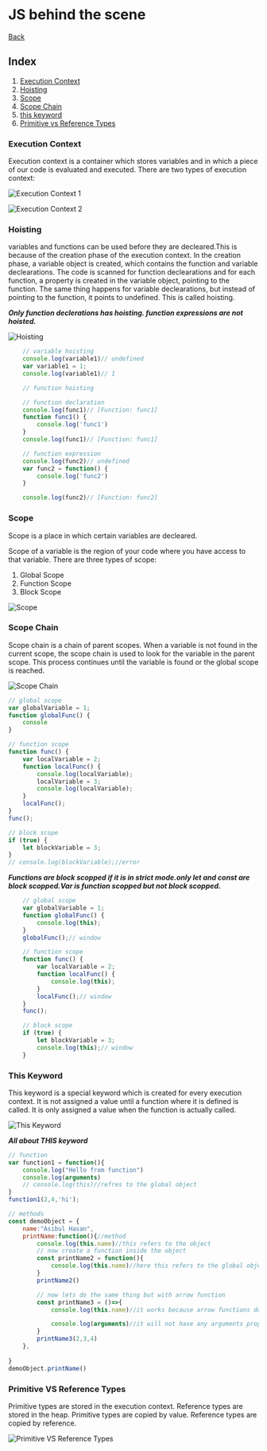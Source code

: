 
# JS behind the scene
[Back](./../readme.md)
## Index

1. [Execution Context](#execution-context)
2. [Hoisting](#hoisting)
3. [Scope](#scope)
4. [Scope Chain](#scope-chain)
5. [this keyword](#this-keyword)
6. [Primitive vs Reference Types](#primitive-vs-reference-types)

### Execution Context
Execution context is a container which stores variables and in which a piece of our code is evaluated and executed. There are two types of execution context:

 
<!-- show the executionC1 image in this folder -->
![Execution Context 1](/HowJSWorks/executionC1.PNG)

![Execution Context 2](/HowJSWorks/executionC2.PNG)

### Hoisting
variables and functions can be used before they are decleared.This is because of the creation phase of the execution context. In the creation phase, a variable object is created, which contains the function and variable declearations. The code is scanned for function declearations and for each function, a property is created in the variable object, pointing to the function. The same thing happens for variable declearations, but instead of pointing to the function, it points to undefined. This is called hoisting.

***Only function declerations has hoisting. function expressions are not hoisted.***

![Hoisting](/HowJSWorks/hoisting.PNG)

```javascript
    // variable hoisting
    console.log(variable1)// undefined
    var variable1 = 1;
    console.log(variable1)// 1

    // function hoisting

    // function declaration
    console.log(func1)// [Function: func1]
    function func1() {
        console.log('func1')
    }
    console.log(func1)// [Function: func1]

    // function expression
    console.log(func2)// undefined
    var func2 = function() {
        console.log('func2')
    }

    console.log(func2)// [Function: func2]
```

### Scope
Scope is a place in which certain variables are decleared.

Scope of a variable is the region of your code where you have access to that variable. There are three types of scope:

1. Global Scope
2. Function Scope
3. Block Scope

![Scope](/HowJSWorks/scope.PNG)

### Scope Chain
Scope chain is a chain of parent scopes. When a variable is not found in the current scope, the scope chain is used to look for the variable in the parent scope. This process continues until the variable is found or the global scope is reached.

![Scope Chain](/HowJSWorks/scopeChain.PNG)

```javascript 
// global scope
var globalVariable = 1;
function globalFunc() {
    console
}

// function scope
function func() {
    var localVariable = 2;
    function localFunc() {
        console.log(localVariable);
        localVariable = 3;
        console.log(localVariable);
    }
    localFunc();
}
func();

// block scope
if (true) {
    let blockVariable = 3;
}
// console.log(blockVariable);//error
```

***Functions are block scopped if it is in strict mode.only let and const are block scopped.Var is function scopped but not block scopped.***

```javascript
    // global scope
    var globalVariable = 1;
    function globalFunc() {
        console.log(this);
    }
    globalFunc();// window

    // function scope
    function func() {
        var localVariable = 2;
        function localFunc() {
            console.log(this);
        }
        localFunc();// window
    }
    func();

    // block scope
    if (true) {
        let blockVariable = 3;
        console.log(this);// window
    }
```

### This Keyword
This keyword is a special keyword which is created for every execution context. It is not assigned a value until a function where it is defined is called. It is only assigned a value when the function is actually called.

![This Keyword](/HowJSWorks/this.PNG)

***All about THIS keyword***
```javascript
// function
var function1 = function(){
    console.log("Hello from function")
    console.log(arguments)
    // console.log(this)//refres to the global object
}
function1(2,4,'hi');

// methods 
const demoObject = {
    name:"Asibul Hasan",
    printName:function(){//method
        console.log(this.name)//this refers to the object
        // now create a function inside the object
        const printName2 = function(){
            console.log(this.name)//here this refers to the global object as it is a function call.
        }
        printName2()

        // now lets do the same thing but with arrow function
        const printName3 = ()=>{
            console.log(this.name)//it works because arrow functions does not any this.it refers to it's sorrounding

            console.log(arguments)//it will not have any arguments propery
        }
        printName3(2,3,4)
    },
    
}
demoObject.printName()
```

### Primitive VS Reference Types

Primitive types are stored in the execution context. Reference types are stored in the heap. Primitive types are copied by value. Reference types are copied by reference.

![Primitive VS Reference Types](/HowJSWorks/primptive_vs_reference.PNG)